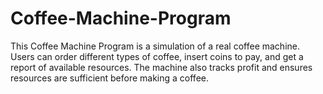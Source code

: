 # Coffee-Machine-Program
This Coffee Machine Program is a simulation of a real coffee machine. Users can order different types of coffee, insert coins to pay, and get a report of available resources. The machine also tracks profit and ensures resources are sufficient before making a coffee.
